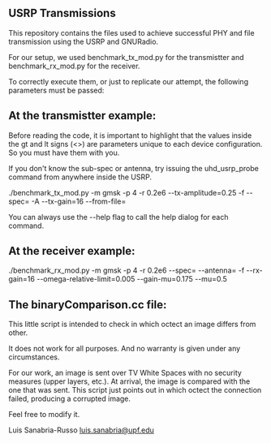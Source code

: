 USRP Transmissions
------------------

This repository contains the files used to achieve successful PHY and file transmission using the USRP and GNURadio.

For our setup, we used benchmark_tx_mod.py for the transmistter and benchmark_rx_mod.py for the receiver.

To correctly execute them, or just to replicate our attempt, the following parameters must be passed:

At the transmistter example:
----------------------------
Before reading the code, it is important to highlight that the values inside the gt and lt signs (<>) are parameters unique to each device configuration. So you must have them with you.

If you don't know the sub-spec or antenna, try issuing the uhd_usrp_probe command from anywhere inside the USRP.

./benchmark_tx_mod.py -m gmsk -p 4 -r 0.2e6 --tx-amplitude=0.25 -f <frequency> --spec=<your sub-device> -A <antenna> --tx-gain=16 --from-file=<your binary file> 

You can always use the --help flag to call the help dialog for each command.

At the receiver example:
------------------------

./benchmark_rx_mod.py -m gmsk -p 4 -r 0.2e6 --spec=<your sub-spec> --antenna=<antenna> -f <frequency> --rx-gain=16 --omega-relative-limit=0.005 --gain-mu=0.175 --mu=0.5 

The binaryComparison.cc file:
-----------------------------
This little script is intended to check in which octect an image differs from other. 

It does not work for all purposes. And no warranty is given under any circumstances.

For our work, an image is sent over TV White Spaces with no security measures (upper layers, etc.). At arrival, the image is compared with the one that was sent. This script just points out in which octect the connection failed, producing a corrupted image.

Feel free to modify it.

Luis Sanabria-Russo
luis.sanabria@upf.edu
